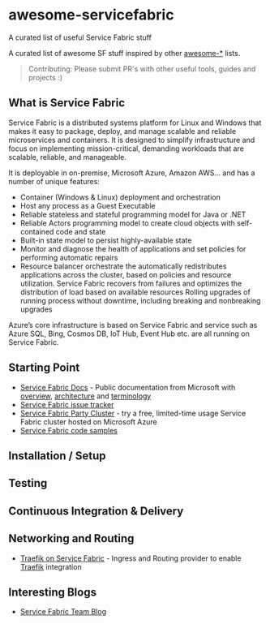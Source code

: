 # awesome-servicefabric
A curated list of useful Service Fabric stuff

A curated list of awesome SF stuff inspired by other [awesome-*](https://github.com/bayandin/awesome-awesomeness) lists.

> Contributing: Please submit PR's with other useful tools, guides and projects :)

What is Service Fabric
-------------------
Service Fabric is a distributed systems platform for Linux and Windows that makes it easy to package, deploy, and manage scalable and reliable microservices and containers. It is designed to simplify infrastructure and focus on implementing mission-critical, demanding workloads that are scalable, reliable, and manageable.

It is deployable in on-premise, Microsoft Azure, Amazon AWS… and has a number of unique features:
* Container (Windows & Linux) deployment and orchestration
* Host any process as a Guest Executable
* Reliable stateless and stateful programming model for Java or .NET
* Reliable Actors programming model to create cloud objects with self-contained code and state
* Built-in state model to persist highly-available state
* Monitor and diagnose the health of applications and set policies for performing automatic repairs
* Resource balancer orchestrate the automatically redistributes applications across the cluster, based on policies and resource utilization. Service Fabric recovers from failures and optimizes the distribution of load based on available resources Rolling upgrades of running process without downtime, including breaking and nonbreaking upgrades 

Azure’s core infrastructure is based on Service Fabric and service such as Azure SQL, Bing, Cosmos DB, IoT Hub, Event Hub etc. are all running on Service Fabric.

Starting Point
-------------------
* [Service Fabric Docs](https://docs.microsoft.com/en-us/azure/service-fabric/) - Public documentation from Microsoft with [overview](https://docs.microsoft.com/en-us/azure/service-fabric/service-fabric-overview), [architecture](https://docs.microsoft.com/en-us/azure/service-fabric/service-fabric-architecture) and [terminology](https://docs.microsoft.com/en-us/azure/service-fabric/service-fabric-technical-overview)
* [Service Fabric issue tracker](https://github.com/azure/service-fabric-issues/issues)
* [Service Fabric Party Cluster](https://aka.ms/tryservicefabric) - try a free, limited-time usage Service Fabric cluster hosted on Microsoft Azure
* [Service Fabric code samples](https://azure.microsoft.com/en-us/resources/samples/?service=service-fabric)

Installation / Setup
-------------------

Testing
-------------------

Continuous Integration & Delivery
-------------------

Networking and Routing
-------------------
* [Traefik on Service Fabric](https://github.com/jjcollinge/traefik-on-service-fabric/) - Ingress and Routing provider to enable [Traefik](https://traefik.io/) integration

Interesting Blogs
-------------------
* [Service Fabric Team Blog](https://blogs.msdn.microsoft.com/azureservicefabric/)